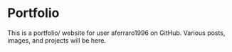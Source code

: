 # Portfolio
 This is a portfolio/ website for user aferraro1996 on GitHub. Various posts, images, and projects will be here.
